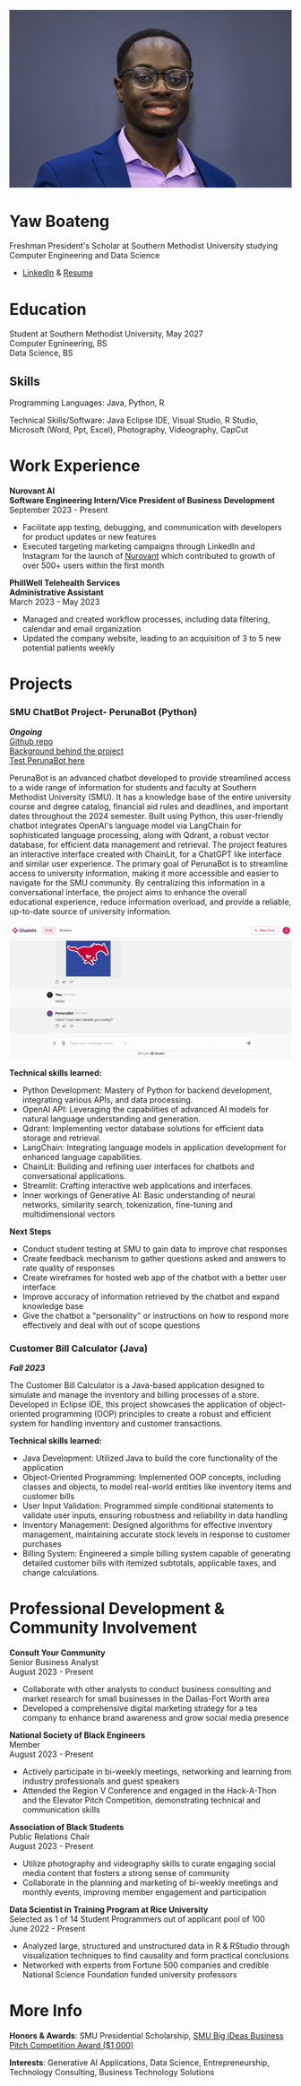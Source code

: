 ![Yaw_Boateng_Headshot](/assets/YawCroppedHeadshot.jpg)





# Yaw Boateng
Freshman President's Scholar at Southern Methodist University studying Computer Engineering and Data Science
- [LinkedIn](http://www.linkedin.com/in/yaw-osei-boateng) & [Resume](https://github.com/yawbtng/portfolio/blob/main/assets/Yaw%20Boateng%20Internship%20Resume%20w_%20tech%20skills%201-13-24.pdf) 

# Education 
Student at Southern Methodist University, May 2027                        
Computer Egnineering, BS<br>
Data Science, BS

## Skills 
Programming Languages: Java, Python, R

Technical Skills/Software: Java Eclipse IDE, Visual Studio, R Studio, Microsoft (Word, Ppt, Excel), Photography, Videography, CapCut


# Work Experience 
**Nurovant AI** 		                                                
**Software Engineering Intern/Vice President of Business Development**<br>
September 2023 - Present         
- Facilitate app testing, debugging, and communication with developers for product updates or new features
- Executed targeting marketing campaigns through LinkedIn and Instagram for the launch of [Nurovant](https://www.nurovant.com/) which contributed to growth of over 500+ users within the first month


**PhillWell Telehealth Services**        
**Administrative Assistant**<br>
March 2023 - May 2023
- Managed and created workflow processes, including data filtering, calendar and email organization
- Updated the company website, leading to an acquisition of 3 to 5 new potential patients weekly


# Projects 
### SMU ChatBot Project- PerunaBot (Python)
***Ongoing*** <br>
[Github repo](https://github.com/yawbtng/SMUChatBot_Project) <br>
[Background behind the project](https://medium.com/@yabtngjr/the-story-behind-perunabot-fab78783ba09) <br>
[Test PerunaBot here](http://18.226.169.38:8080/)

PerunaBot is an advanced chatbot developed to provide streamlined access to a wide range of information for students and faculty at Southern Methodist University (SMU). It has a knowledge base of the entire university course and degree catalog, financial aid rules and deadlines, and important dates throughout the 2024 semester. Built using Python, this user-friendly chatbot integrates OpenAI's language model via LangChain for sophisticated language processing, along with Qdrant, a robust vector database, for efficient data management and retrieval. The project features an interactive interface created with ChainLit, for a ChatGPT like interface and similar user experience. The primary goal of PerunaBot is to streamline access to university information, making it more accessible and easier to navigate for the SMU community. By centralizing this information in a conversational interface, the project aims to enhance the overall educational experience, reduce information overload, and provide a reliable, up-to-date source of university information.

![image](assets/PerunaBotDemoVideo-ezgif.com-video-to-gif-converter.gif)

**Technical skills learned:**
- Python Development: Mastery of Python for backend development, integrating various APIs, and data processing.
- OpenAI API: Leveraging the capabilities of advanced AI models for natural language understanding and generation.
- Qdrant: Implementing vector database solutions for efficient data storage and retrieval.
- LangChain: Integrating language models in application development for enhanced language capabilities.
- ChainLit: Building and refining user interfaces for chatbots and conversational applications.
- Streamlit: Crafting interactive web applications and interfaces.
- Inner workings of Generative AI: Basic understanding of neural networks, similarity search, tokenization, fine-tuning and multidimensional vectors
  
**Next Steps**
- Conduct student testing at SMU to gain data to improve chat responses
- Create feedback mechanism to gather questions asked and answers to rate quality of responses
- Create wireframes for hosted web app of the chatbot with a better user interface
- Improve accuracy of information retrieved by the chatbot and expand knowledge base
- Give the chatbot a "personality" or instructions on how to respond more effectively and deal with out of scope questions

### Customer Bill Calculator (Java)
***Fall 2023***

The Customer Bill Calculator is a Java-based application designed to simulate and manage the inventory and billing processes of a store. Developed in Eclipse IDE, this project showcases the application of object-oriented programming (OOP) principles to create a robust and efficient system for handling inventory and customer transactions.

**Technical skills learned:**
- Java Development: Utilized Java to build the core functionality of the application
- Object-Oriented Programming: Implemented OOP concepts, including classes and objects, to model real-world entities like inventory items and customer bills
- User Input Validation: Programmed simple conditional statements to validate user inputs, ensuring robustness and reliability in data handling
- Inventory Management: Designed algorithms for effective inventory management, maintaining accurate stock levels in response to customer purchases
- Billing System: Engineered a simple billing system capable of generating detailed customer bills with itemized subtotals, applicable taxes, and change calculations.


# Professional Development & Community Involvement 
**Consult Your Community** 						                                    
Senior Business Analyst <br>
August 2023 - Present
-	Collaborate with other analysts to conduct business consulting and market research for small businesses in the Dallas-Fort Worth area
-	Developed a comprehensive digital marketing strategy for a tea company to enhance brand awareness and grow social media presence


**National Society of Black Engineers**			             	                  
Member<br>
August 2023 - Present
-	Actively participate in bi-weekly meetings,  networking and learning from industry professionals and guest speakers
- Attended the Region V Conference and engaged in the Hack-A-Thon and the Elevator Pitch Competition, demonstrating technical and communication skills


**Association of Black Students**       			             	            
Public Relations Chair<br>
August 2023 - Present         								                             
-	Utilize photography and videography skills to curate engaging social media content that fosters a strong sense of community
- Collaborate in the planning and marketing of bi-weekly meetings and monthly events, improving member engagement and participation


**Data Scientist in Training Program at Rice University**<br>    	          Selected as 1 of 14 Student Programmers out of applicant pool of 100<br>
June 2022 - Present					                                           
-	Analyzed large, structured and unstructured data in R & RStudio through visualization techniques to find causality and form practical conclusions
-	Networked with experts from Fortune 500 companies and credible National Science Foundation funded university professors


# More Info 
**Honors & Awards**: SMU Presidential Scholarship, [SMU Big iDeas Business Pitch Competition Award ($1,000)](https://blog.smu.edu/saes/2023/09/29/congratulations-to-the-2023-big-ideas-pitch-contest-winners/)

**Interests**: Generative AI Applications, Data Science, Entrepreneurship, Technology Consulting, Business Technology Solutions

